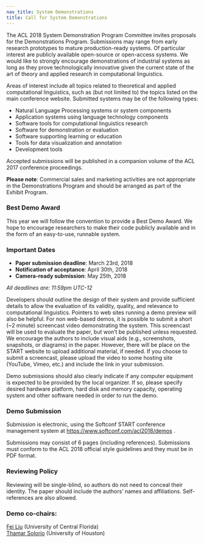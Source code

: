 ```yaml
---
nav_title: System Demonstrations
title: Call for System Demonstrations
---
```


The ACL 2018 System Demonstration Program Committee invites proposals for the Demonstrations Program. Submissions may range from early research prototypes to mature production-ready systems. Of particular interest are publicly available open-source or open-access systems. We would like to strongly encourage demonstrations of industrial systems as long as they prove technologically innovative given the current state of the art of theory and applied research in computational linguistics.

Areas of interest include all topics related to theoretical and applied computational linguistics, such as (but not limited to) the topics listed on the main conference website. Submitted systems may be of the following types:

* Natural Language Processing systems or system components
* Application systems using language technology components
* Software tools for computational linguistics research
* Software for demonstration or evaluation
* Software supporting learning or education
* Tools for data visualization and annotation
* Development tools

Accepted submissions will be published in a companion volume of the ACL 2017 conference proceedings.

**Please note**: Commercial sales and marketing activities are not appropriate in the Demonstrations Program and should be arranged as part of the Exhibit Program.

### Best Demo Award

This year we will follow the convention to provide a Best Demo Award. We hope to encourage researchers to make their code publicly available and in the form of an easy-to-use, runnable system.

### Important Dates

* **Paper submission deadline**: March 23rd, 2018
* **Notification of acceptance**: April 30th, 2018
* **Camera-ready submission**: May 25th, 2018

_All deadlines are: 11:59pm UTC-12_

Developers should outline the design of their system and provide sufficient details to allow the evaluation of its validity, quality, and relevance to computational linguistics. Pointers to web sites running a demo preview will also be helpful. For non web-based demos, it is possible to submit a short (~2 minute) screencast video demonstrating the system. This screencast will be used to evaluate the paper, but won’t be published unless requested. We encourage the authors to include visual aids (e.g., screenshots, snapshots, or diagrams) in the paper. However, there will be place on the START website to upload additional material, if needed. If you choose to submit a screencast, please upload the video to some hosting site (YouTube, Vimeo, etc.) and include the link in your submission.

Demo submissions should also clearly indicate if any computer equipment is expected to be provided by the local organizer. If so, please specify desired hardware platform, hard disk and memory capacity, operating system and other software needed in order to run the demo.

### Demo Submission 

Submission is electronic, using the Softconf START conference management system at <https://www.softconf.com/acl2018/demos> .

Submissions may consist of 6 pages (including references). Submissions must conform to the ACL 2018 official style guidelines and they must be in PDF format.

### Reviewing Policy

Reviewing will be single-blind, so authors do not need to conceal their identity. The paper should include the authors’ names and affiliations. Self-references are also allowed.

### Demo co-chairs: 
[Fei Liu](mailto:feiliu@cs.ucf.edu) (University of Central Florida)  
[Thamar Solorio](mailto:thamar.solorio@gmail.com) (University of Houston)  
